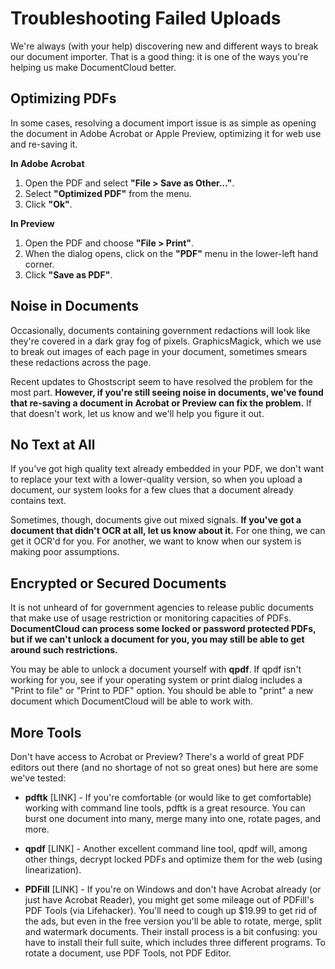 # Troubleshooting Failed Uploads
We're always (with your help) discovering new and different ways to break our document importer. That is a good thing: it is one of the ways you're helping us make DocumentCloud better. 



## Optimizing PDFs
In some cases, resolving a document import issue is as simple as opening the document in Adobe Acrobat or Apple Preview, optimizing it for web use and re-saving it.

**In Adobe Acrobat**

1. Open the PDF and select **"File > Save as Other..."**.
2. Select **"Optimized PDF"** from the menu.
3. Click **"Ok"**.

**In Preview**

1. Open the PDF and choose **"File > Print"**.
2. When the dialog opens, click on the **"PDF"** menu in the lower-left hand corner.
3. Click **"Save as PDF"**.

## Noise in Documents
Occasionally, documents containing government redactions will look like they're covered in a dark gray fog of pixels. GraphicsMagick, which we use to break out images of each page in your document, sometimes smears these redactions across the page. 

Recent updates to Ghostscript seem to have resolved the problem for the most part. **However, if you're still seeing noise in documents, we've found that re-saving a document in Acrobat or Preview can fix the problem.** If that doesn't work, let us know and we'll help you figure it out.
## No Text at All
If you've got high quality text already embedded in your PDF, we don't want to replace your text with a lower-quality version, so when you upload a document, our system looks for a few clues that a document already contains text. 

Sometimes, though, documents give out mixed signals. **If you've got a document that didn't OCR at all, let us know about it.** For one thing, we can get it OCR'd for you. For another, we want to know when our system is making poor assumptions.

## Encrypted or Secured Documents
It is not unheard of for government agencies to release public documents that make use of usage restriction or monitoring capacities of PDFs. **DocumentCloud can process some locked or password protected PDFs, but if we can't unlock a document for you, you may still be able to get around such restrictions.**

You may be able to unlock a document yourself with **qpdf**. If qpdf isn't working for you, see if your operating system or print dialog includes a "Print to file" or "Print to PDF" option. You should be able to "print" a new document which DocumentCloud will be able to work with.

## More Tools

Don't have access to Acrobat or Preview? There's a world of great PDF editors out there (and no shortage of not so great ones) but here are some we've tested:

* **pdftk** [LINK] - If you're comfortable (or would like to get comfortable) working with command line tools, pdftk is a great resource. You can burst one document into many, merge many into one, rotate pages, and more.

* **qpdf** [LINK] - Another excellent command line tool, qpdf will, among other things, decrypt locked PDFs and optimize them for the web (using linearization).

* **PDFill** [LINK] - If you're on Windows and don't have Acrobat already (or just have Acrobat Reader), you might get some mileage out of PDFill's PDF Tools (via Lifehacker). You'll need to cough up $19.99 to get rid of the ads, but even in the free version you'll be able to rotate, merge, split and watermark documents. Their install process is a bit confusing: you have to install their full suite, which includes three different programs. To rotate a document, use PDF Tools, not PDF Editor.

